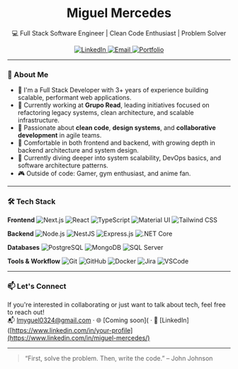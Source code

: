 <h1 align="center">Miguel Mercedes</h1>
<p align="center">💻 Full Stack Software Engineer | Clean Code Enthusiast | Problem Solver</p>

<p align="center">
  <a href="https://www.linkedin.com/in/your-profile">
    <img src="https://img.shields.io/badge/-LinkedIn-0A66C2?style=flat&logo=linkedin&logoColor=white" alt="LinkedIn">
  </a>
  <a href="mailto:your.email@example.com">
    <img src="https://img.shields.io/badge/-Email-D14836?style=flat&logo=gmail&logoColor=white" alt="Email">
  </a>
  <a href="https://your-portfolio.com">
    <img src="https://img.shields.io/badge/-Portfolio-000?style=flat&logo=firefox-browser&logoColor=white" alt="Portfolio">
  </a>
</p>

---

### 👋 About Me

- 🎯 I'm a Full Stack Developer with 3+ years of experience building scalable, performant web applications.
- 💼 Currently working at **Grupo Read**, leading initiatives focused on refactoring legacy systems, clean architecture, and scalable infrastructure.
- 🧠 Passionate about **clean code**, **design systems**, and **collaborative development** in agile teams.
- 🔧 Comfortable in both frontend and backend, with growing depth in backend architecture and system design.
- 🌱 Currently diving deeper into system scalability, DevOps basics, and software architecture patterns.
- 🎮 Outside of code: Gamer, gym enthusiast, and anime fan.

---

### 🛠 Tech Stack

**Frontend**
![Next.js](https://img.shields.io/badge/-Next.js-000000?style=flat&logo=next.js)
![React](https://img.shields.io/badge/-React-61DAFB?style=flat&logo=react&logoColor=black)
![TypeScript](https://img.shields.io/badge/-TypeScript-3178C6?style=flat&logo=typescript&logoColor=white)
![Material UI](https://img.shields.io/badge/-Material%20UI-007FFF?style=flat&logo=mui)
![Tailwind CSS](https://img.shields.io/badge/-Tailwind%20CSS-06B6D4?style=flat&logo=tailwindcss)

**Backend**
![Node.js](https://img.shields.io/badge/-Node.js-339933?style=flat&logo=node.js)
![NestJS](https://img.shields.io/badge/-NestJS-E0234E?style=flat&logo=nestjs&logoColor=white)
![Express.js](https://img.shields.io/badge/-Express.js-000000?style=flat&logo=express)
![.NET Core](https://img.shields.io/badge/-.NET-512BD4?style=flat&logo=dotnet&logoColor=white)

**Databases**
![PostgreSQL](https://img.shields.io/badge/-PostgreSQL-336791?style=flat&logo=postgresql)
![MongoDB](https://img.shields.io/badge/-MongoDB-47A248?style=flat&logo=mongodb)
![SQL Server](https://img.shields.io/badge/-SQL%20Server-CC2927?style=flat&logo=microsoftsqlserver&logoColor=white)

**Tools & Workflow**
![Git](https://img.shields.io/badge/-Git-F05032?style=flat&logo=git)
![GitHub](https://img.shields.io/badge/-GitHub-181717?style=flat&logo=github)
![Docker](https://img.shields.io/badge/-Docker-2496ED?style=flat&logo=docker&logoColor=white)
![Jira](https://img.shields.io/badge/-Jira-0052CC?style=flat&logo=jira)
![VSCode](https://img.shields.io/badge/-VSCode-007ACC?style=flat&logo=visualstudiocode)

---

### 📫 Let's Connect

If you're interested in collaborating or just want to talk about tech, feel free to reach out!  
📬 [lmyguel0324@gmail.com](mailto:lmyguel0324@gmail.com) · 🌐 [Coming soon]([](https://github.com/MigueMercedes/#) · 💼 [LinkedIn]([https://www.linkedin.com/in/your-profile](https://www.linkedin.com/in/miguel-mercedes/)

---

> “First, solve the problem. Then, write the code.” – John Johnson
